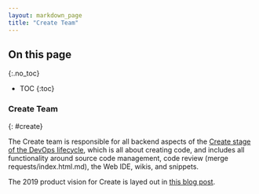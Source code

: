 ```yaml
---
layout: markdown_page
title: "Create Team"
---
```


## On this page
{:.no_toc}

- TOC
{:toc}

### Create Team
{: #create}

The Create team is responsible for all backend aspects of the [Create stage of the DevOps lifecycle], 
which is all about creating code, and includes all functionality around source code management, 
code review (merge requests/index.html.md), the Web IDE, wikis, and snippets.

The 2019 product vision for Create is layed out in [this blog post].

[Create stage of the DevOps lifecycle]: https://github.com/isamu-isozaki/teamai_test/tree/master/product/categories/#create
[this blog post]: /2018/09/21/create-vision/